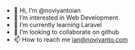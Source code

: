 - 👋 Hi, I’m @noviyantoian
- 👀 I’m interested in Web Development 
- 🌱 I’m currently learning Laravel
- 💞️ I’m looking to collaborate on github
- 📫 How to reach me ian@noviyanto.com

<!---
noviyantoian/noviyantoian is a ✨ special ✨ repository because its `README.md` (this file) appears on your GitHub profile.
You can click the Preview link to take a look at your changes.
--->
